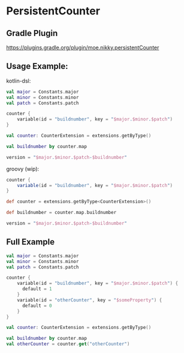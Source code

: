 # PersistentCounter

## Gradle Plugin

https://plugins.gradle.org/plugin/moe.nikky.persistentCounter

## Usage Example:

kotlin-dsl:
```kotlin
val major = Constants.major
val minor = Constants.minor
val patch = Constants.patch

counter {
    variable(id = "buildnumber", key = "$major.$minor.$patch")
}

val counter: CounterExtension = extensions.getByType()

val buildnumber by counter.map

version = "$major.$minor.$patch-$buildnumber"
```

groovy (wip): 
```groovy
counter {
    variable(id = "buildnumber", key = "$major.$minor.$patch")
}

def counter = extensions.getByType<CounterExtension>()

def buildnumber = counter.map.buildnumber

version = "$major.$minor.$patch-$buildnumber"
```

## Full Example

```kotlin
val major = Constants.major
val minor = Constants.minor
val patch = Constants.patch

counter {
    variable(id = "buildnumber", key = "$major.$minor.$patch") {
      default = 1
    }
    variable(id = "otherCounter", key = "$someProperty") {
      default = 0
    }
}

val counter: CounterExtension = extensions.getByType()

val buildnumber by counter.map
val otherCounter = counter.get("otherCounter")
```